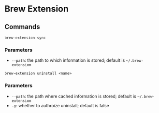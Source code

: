 # Brew Extension

## Commands

````
brew-extension sync
````

### Parameters

- `--path`: the path to which information is stored; default is `~/.brew-extension`

````
brew-extension uninstall <name>
````

### Parameters

- `--path`: the path where cached information is stored; default is `~/.brew-extension`
- `-y`: whether to authroize uninstall; default is false
